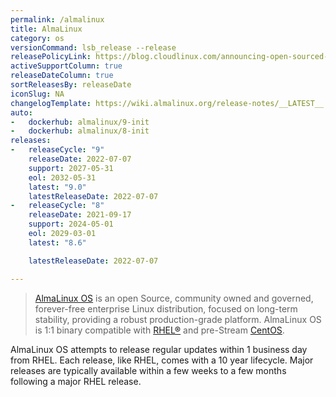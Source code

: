 ```yaml
---
permalink: /almalinux
title: AlmaLinux
category: os
versionCommand: lsb_release --release
releasePolicyLink: https://blog.cloudlinux.com/announcing-open-sourced-community-driven-rhel-fork-by-cloudlinux
activeSupportColumn: true
releaseDateColumn: true
sortReleasesBy: releaseDate
iconSlug: NA
changelogTemplate: https://wiki.almalinux.org/release-notes/__LATEST__.html
auto:
-   dockerhub: almalinux/9-init
-   dockerhub: almalinux/8-init
releases:
-   releaseCycle: "9"
    releaseDate: 2022-07-07
    support: 2027-05-31
    eol: 2032-05-31
    latest: "9.0"
    latestReleaseDate: 2022-07-07
-   releaseCycle: "8"
    releaseDate: 2021-09-17
    support: 2024-05-01
    eol: 2029-03-01
    latest: "8.6"

    latestReleaseDate: 2022-07-07

---
```


> [AlmaLinux OS](https://almalinux.org/) is an open Source, community owned and governed, forever-free enterprise Linux distribution, focused on long-term stability, providing a robust production-grade platform. AlmaLinux OS is 1:1 binary compatible with [RHEL®](https://www.redhat.com/en/technologies/linux-platforms/enterprise-linux) and pre-Stream [CentOS](https://centos.org/).

AlmaLinux OS attempts to release regular updates within 1 business day from RHEL.  Each release, like RHEL, comes with a 10 year lifecycle.  Major releases are typically available within a few weeks to a few months following a major RHEL release.
